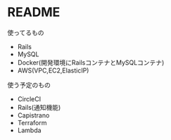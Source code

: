 # README

使ってるもの

- Rails
- MySQL
- Docker(開発環境にRailsコンテナとMySQLコンテナ)
- AWS(VPC,EC2,ElasticIP)

使う予定のもの
- CircleCI
- Rails(通知機能)
- Capistrano
- Terraform
- Lambda
